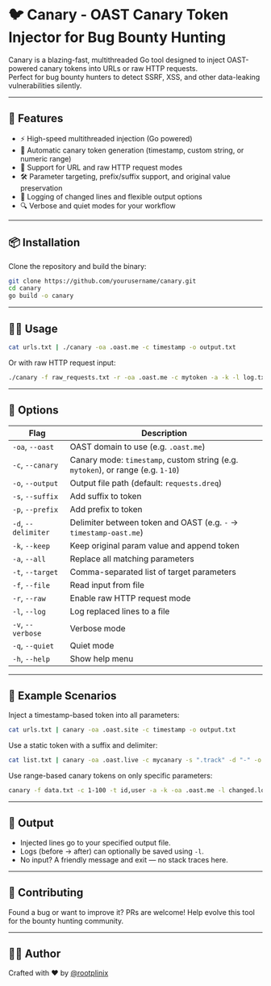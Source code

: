 # 🐦 Canary - OAST Canary Token Injector for Bug Bounty Hunting

Canary is a blazing-fast, multithreaded Go tool designed to inject OAST-powered canary tokens into URLs or raw HTTP requests.  
Perfect for bug bounty hunters to detect SSRF, XSS, and other data-leaking vulnerabilities silently.

---

## 🚀 Features

- ⚡ High-speed multithreaded injection (Go powered)
- 🔗 Automatic canary token generation (timestamp, custom string, or numeric range)
- 🧬 Support for URL and raw HTTP request modes
- 🛠️ Parameter targeting, prefix/suffix support, and original value preservation
- 🧾 Logging of changed lines and flexible output options
- 🔍 Verbose and quiet modes for your workflow

---

## 📦 Installation

Clone the repository and build the binary:

```bash
git clone https://github.com/yourusername/canary.git
cd canary
go build -o canary
````

---

## 🧑‍💻 Usage

```bash
cat urls.txt | ./canary -oa .oast.me -c timestamp -o output.txt
```

Or with raw HTTP request input:

```bash
./canary -f raw_requests.txt -r -oa .oast.me -c mytoken -a -k -l log.txt
```

---

## 🧰 Options

| Flag                | Description                                                                      |
| ------------------- | -------------------------------------------------------------------------------- |
| `-oa`, `--oast`     | OAST domain to use (e.g. `.oast.me`)                                             |
| `-c`, `--canary`    | Canary mode: `timestamp`, custom string (e.g. `mytoken`), or range (e.g. `1-10`) |
| `-o`, `--output`    | Output file path (default: `requests.dreq`)                                      |
| `-s`, `--suffix`    | Add suffix to token                                                              |
| `-p`, `--prefix`    | Add prefix to token                                                              |
| `-d`, `--delimiter` | Delimiter between token and OAST (e.g. `-` → `timestamp-oast.me`)                |
| `-k`, `--keep`      | Keep original param value and append token                                       |
| `-a`, `--all`       | Replace all matching parameters                                                  |
| `-t`, `--target`    | Comma-separated list of target parameters                                        |
| `-f`, `--file`      | Read input from file                                                             |
| `-r`, `--raw`       | Enable raw HTTP request mode                                                     |
| `-l`, `--log`       | Log replaced lines to a file                                                     |
| `-v`, `--verbose`   | Verbose mode                                                                     |
| `-q`, `--quiet`     | Quiet mode                                                                       |
| `-h`, `--help`      | Show help menu                                                                   |

---

## 📌 Example Scenarios

Inject a timestamp-based token into all parameters:

```bash
cat urls.txt | canary -oa .oast.site -c timestamp -o output.txt
```

Use a static token with a suffix and delimiter:

```bash
cat list.txt | canary -oa .oast.live -c mycanary -s ".track" -d "-" -o traced.txt
```

Use range-based canary tokens on only specific parameters:

```bash
canary -f data.txt -c 1-100 -t id,user -a -k -oa .oast.me -l changed.log
```

---

## 📄 Output

* Injected lines go to your specified output file.
* Logs (before → after) can optionally be saved using `-l`.
* No input? A friendly message and exit — no stack traces here.

---

## 🤝 Contributing

Found a bug or want to improve it? PRs are welcome!
Help evolve this tool for the bounty hunting community.

---

## 🧙‍♂️ Author

Crafted with ❤️ by [@rootplinix](https://github.com/rootplinix)
